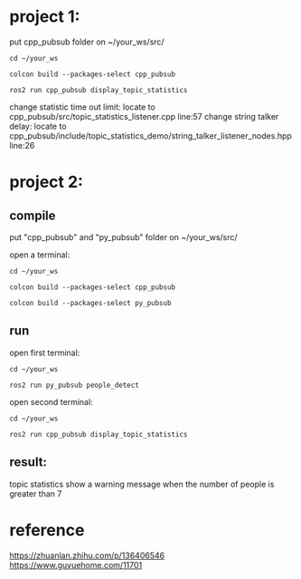 # project 1:
put cpp_pubsub folder on ~/your_ws/src/

`cd ~/your_ws`

`colcon build --packages-select cpp_pubsub`

`ros2 run cpp_pubsub display_topic_statistics`

change statistic time out limit: locate to cpp_pubsub/src/topic_statistics_listener.cpp line:57
change string talker delay: locate to cpp_pubsub/include/topic_statistics_demo/string_talker_listener_nodes.hpp line:26

# project 2:
## compile
put "cpp_pubsub" and "py_pubsub" folder on ~/your_ws/src/

open a terminal:

`cd ~/your_ws`

`colcon build --packages-select cpp_pubsub`

`colcon build --packages-select py_pubsub`

## run
open first terminal:

`cd ~/your_ws`

`ros2 run py_pubsub people_detect`

open second terminal:

`cd ~/your_ws`

`ros2 run cpp_pubsub display_topic_statistics`

## result: 
topic statistics show a warning message when the number of people is greater than 7

# reference
<https://zhuanlan.zhihu.com/p/136406546>
<https://www.guyuehome.com/11701>
